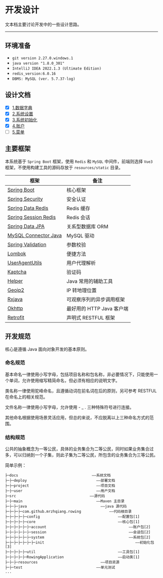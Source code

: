 开发设计
======

文本档主要讨论开发中的一些设计思路。

---

## 环境准备

- `git version 2.27.0.windows.1`
- `java version "1.8.0_301"`
- `IntelliJ IDEA 2022.1.3 (Ultimate Edition)`
- `redis_version:6.0.16`
- `DBMS: MySQL (ver. 5.7.37-log)`

## 设计文档

- [x] [1.数据字典](1.data-dict.md)
- [x] [2.系统设置](2.sys-setting.md)
- [x] [3.系统初始化](3.sys-init.md)
- [x] [4.账户](4.account.md)
- [ ] [5.菜单](5.menu.md)

## 主要框架

本系统基于 `Spring Boot` 框架，使用 `Redis` 和 `MySQL` 中间件，前端则选择 `Vue3` 框架，不使用构建工具的源码存放于 `resources/static` 目录。

| 框架                                                                           | 备注                 |
|------------------------------------------------------------------------------|--------------------|
| [Spring Boot](https://spring.io/projects/spring-boot)                        | 核心框架               |
| [Spring Security](https://spring.io/projects/spring-security)                | 安全认证               |
| [Spring Data Redis](https://spring.io/projects/spring-data-redis)            | Redis 缓存           |
| [Spring Session Redis](https://spring.io/projects/spring-session-data-redis) | Redis 会话           |
| [Spring Data JPA](https://spring.io/projects/spring-data-jpa)                | 关系型数据库 ORM         |
| [MySQL Connector Java](https://dev.mysql.com/doc/connector-j/8.0/en/)        | MySQL 驱动           |
| [Spring Validation](https://beanvalidation.org/)                             | 参数校验               |
| [Lombok](https://projectlombok.org/)                                         | 便捷方法               |
| [UserAgentUtils](https://www.bitwalker.eu/software/user-agent-utils)         | 用户代理解析             |
| [Kaptcha](https://github.com/mrzhqiang/kaptcha-spring-boot-starter)          | 验证码                |
| [Helper](https://github.com/mrzhqiang/helper)                                | Java 常用的辅助工具       |
| [Geoip2](https://dev.maxmind.com/geoip?lang=en)                              | IP 转地理位置           |
| [Rxjava](https://github.com/ReactiveX/RxJava)                                | 可观察序列的异步调用框架       |
| [Okhttp](https://github.com/square/okhttp)                                   | 最好用的 HTTP Java 客户端 |
| [Retrofit](https://github.com/square/retrofit)                               | 声明式 RESTFUL 框架     |

## 开发规范

核心是遵循 Java 面向对象开发的基本原则。

### 命名规范

基本命名一律使用小写字母，包括项目名称和包名称，非必要情况下，只能使用一个单词，允许使用缩写精简命名，但必须有相应的说明文字。

类名称一律使用驼峰命名，且遵循动词在前名词在后的原则，另可参考 RESTFUL 在命名上的相关规范。

文件名称一律使用小写字母，允许使用 - _ . 三种特殊符号进行连接。

其他命名根据使用场景灵活应用，但总的来说，不应脱离以上三种命名方式的范围。

### 结构规范

公共的抽象概念为一等公民，具体的业务集合为二等公民，同时如果业务集合过多，可以归纳到一个子集，则此子集为二等公民，所包含的业务集合为三等公民。

简单示例：

```
├─docs                                  ——系统文档
├─├─deploy                                ——部署文档
├─├─project                               ——项目文档
├─├─user                                  ——用户文档
├─src                                  ——源代码
├─├─main                                  ——Maven 主目录
├─├─├─java                                  ——java 源代码
├─├─├─├─com.github.mrzhqiang.rowing             ——代码根目录
├─├─├─├─├─config                                    ——配置包[1]
├─├─├─├─├─core                                      ——核心包[1]
├─├─├─├─├─├─account                                      ——账户包[2]
├─├─├─├─├─├─session                                      ——会话包[2]
├─├─├─├─├─├─system                                       ——系统包[2]
├─├─├─├─├─├─├─init                                          ——初始化包[3]
├─├─├─├─├─util                                      ——工具包[1]
├─├─├─├─├─RowingApplication                         ——启动类[1]
├─├─├─resources                             ——项目资源
├─├─test                                  ——单元测试
...
```